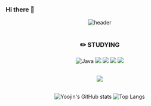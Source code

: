 ### Hi there 👋

<!--
**21dbwls12/21dbwls12** is a ✨ _special_ ✨ repository because its `README.md` (this file) appears on your GitHub profile.

Here are some ideas to get you started:

- 🔭 I’m currently working on ...
- 🌱 I’m currently learning ...
- 👯 I’m looking to collaborate on ...
- 🤔 I’m looking for help with ...
- 💬 Ask me about ...
- 📫 How to reach me: ...
- 😄 Pronouns: ...
- ⚡ Fun fact: ...
-->


<div align="center">


![header](https://capsule-render.vercel.app/api?type=Waving&color=auto&height=300&section=header&text=%20ChoiYoojin&fontSize=90)
<br/>
<br/>

### :pencil2: STUDYING
![Java](https://img.shields.io/badge/Java-000000.svg?&style=flat&logo=Java&logoColor=white) <img src="https://img.shields.io/badge/Kotlin-000000?style=flat&logo=kotlin&logoColor=#7F52FF"/> <img src="https://img.shields.io/badge/Android-000000?style=flat&logo=android&logoColor=#3DDC84"/> <img src="https://img.shields.io/badge/JetpackCompose-000000?style=flat&logo=jetpackcompose&logoColor=#4285F4"/> <img src="https://img.shields.io/badge/Python-000000?style=flat&logo=python&logoColor=#3776AB"/>

<br/>
<a href="https://hits.seeyoufarm.com"><img src="https://hits.seeyoufarm.com/api/count/incr/badge.svg?url=https%3A%2F%2Fgithub.com%2Fvmkmym%2Fhit-counter&count_bg=%23CDADE0&title_bg=%23F7A3A3&icon=&icon_color=%23E7E7E7&title=hello&edge_flat=false"/></a>
<br/>
<br/>

![Yoojin's GitHub stats](https://github-readme-stats.vercel.app/api?username=vmkmym&show_icons=true&theme=highcontrast&hide=java,python,html)  ![Top Langs](https://github-readme-stats.vercel.app/api/top-langs/?username=21dbwls12&layout=compact&theme=synthwave&hide=java,python,html)



</div>

